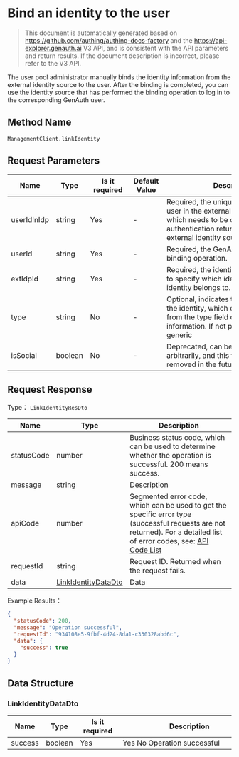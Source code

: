 # Bind an identity to the user

<!--
Warning ⚠️:
Do not modify this document directly,
https://github\.com/Authing/authing-docs-factory
Use this project to generate
-->

<LastUpdated />

> This document is automatically generated based on https://github.com/authing/authing-docs-factory and the https://api-explorer.genauth.ai V3 API, and is consistent with the API parameters and return results. If the document description is incorrect, please refer to the V3 API.

The user pool administrator manually binds the identity information from the external identity source to the user. After the binding is completed, you can use the identity source that has performed the binding operation to log in to the corresponding GenAuth user.

## Method Name

`ManagementClient.linkIdentity`

## Request Parameters

| Name        | Type    | <div style="width:80px">Is it required</div> | <div style="width:60px">Default Value</div> | <div style="width:300px">Description</div>                                                                                                                                    | <div style="width:200px">Example Value</div> |
| ----------- | ------- | -------------------------------------------- | ------------------------------------------- | ----------------------------------------------------------------------------------------------------------------------------------------------------------------------------- | -------------------------------------------- |
| userIdInIdp | string  | Yes                                          | -                                           | Required, the unique identifier of the user in the external identity source, which needs to be obtained from the authentication return value of the external identity source. |                                              |
| userId      | string  | Yes                                          | -                                           | Required, the GenAuth user ID for the binding operation.                                                                                                                      |                                              |
| extIdpId    | string  | Yes                                          | -                                           | Required, the identity source ID, used to specify which identity source the identity belongs to.                                                                              |                                              |
| type        | string  | No                                           | -                                           | Optional, indicates the specific type of the identity, which can be obtained from the type field of the user identity information. If not passed, the default is generic      |                                              |
| isSocial    | boolean | No                                           | -                                           | Deprecated, can be passed in arbitrarily, and this field will be removed in the future.                                                                                       |                                              |

## Request Response

Type： `LinkIdentityResDto`

| Name       | Type                                                   | Description                                                                                                                                                                                                                                                                                                                                    |
| ---------- | ------------------------------------------------------ | ---------------------------------------------------------------------------------------------------------------------------------------------------------------------------------------------------------------------------------------------------------------------------------------------------------------------------------------------- |
| statusCode | number                                                 | Business status code, which can be used to determine whether the operation is successful. 200 means success.                                                                                                                                                                                                                                   |
| message    | string                                                 | Description                                                                                                                                                                                                                                                                                                                                    |
| apiCode    | number                                                 | Segmented error code, which can be used to get the specific error type (successful requests are not returned). For a detailed list of error codes, see: [API Code List](https://api-explorer.genauth.ai/?tag=group/%E5%BC%80%E5%8F%91%E5%87%86%E5%A4%87#tag/%E5%BC%80%E5%8F%91%E5%87%86%E5%A4%87/%E9%94%99%E8%AF%AF%E5%A4%84%E7%90%86/apiCode) |
| requestId  | string                                                 | Request ID. Returned when the request fails.                                                                                                                                                                                                                                                                                                   |
| data       | <a href="#LinkIdentityDataDto">LinkIdentityDataDto</a> | Data                                                                                                                                                                                                                                                                                                                                           |

Example Results：

```json
{
  "statusCode": 200,
  "message": "Operation successful",
  "requestId": "934108e5-9fbf-4d24-8da1-c330328abd6c",
  "data": {
    "success": true
  }
}
```

## Data Structure

### <a id="LinkIdentityDataDto"></a> LinkIdentityDataDto

| Name    | Type    | <div style="width:80px">Is it required</div> | <div style="width:300px">Description</div> | <div style="width:200px">Example Value</div> |
| ------- | ------- | -------------------------------------------- | ------------------------------------------ | -------------------------------------------- |
| success | boolean | Yes                                          | Yes No Operation successful                | `true`                                       |

